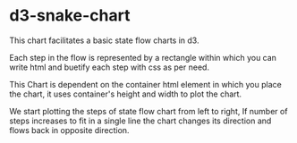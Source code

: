 # d3-snake-chart
This chart facilitates a basic state flow charts in d3. 

Each step in the flow is represented by a rectangle within which you can write html and buetify each step with css as per need.

This Chart is dependent on the container html element in which you place the chart, it uses container's height and width to plot the chart.

We start plotting the steps of state flow chart from left to right, If number of steps increases to fit in a single line the chart changes its direction and flows back in opposite direction.